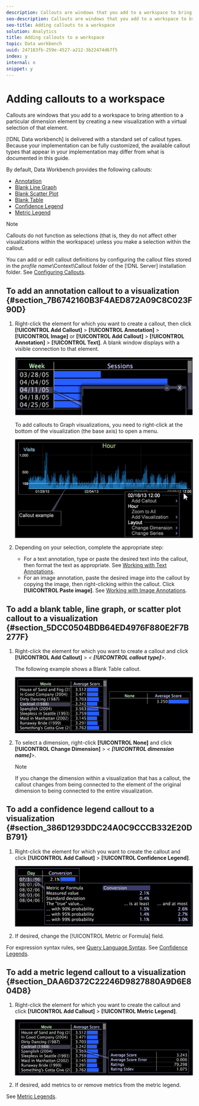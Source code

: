 ```yaml
---
description: Callouts are windows that you add to a workspace to bring attention to a particular dimension element by creating a new visualization with a virtual selection of that element.
seo-description: Callouts are windows that you add to a workspace to bring attention to a particular dimension element by creating a new visualization with a virtual selection of that element.
seo-title: Adding callouts to a workspace
solution: Analytics
title: Adding callouts to a workspace
topic: Data workbench
uuid: 247183fb-259e-4527-a212-3b22474d67f5
index: y
internal: n
snippet: y
---
```


# Adding callouts to a workspace

Callouts are windows that you add to a workspace to bring attention to a particular dimension element by creating a new visualization with a virtual selection of that element.

 [!DNL Data workbench] is delivered with a standard set of callout types. Because your implementation can be fully customized, the available callout types that appear in your implementation may differ from what is documented in this guide.

By default, Data Workbench provides the following callouts:

* [Annotation](../../data-workbench-client/c-vis/c-call-wkspc.md#section_7B6742160B3F4AED872A09C8C023F90D) 
* [Blank Line Graph](../../data-workbench-client/c-vis/c-call-wkspc.md#section_5DCC0504BDB64ED4976F880E2F7B277F) 
* [Blank Scatter Plot](../../data-workbench-client/c-vis/c-call-wkspc.md#section_5DCC0504BDB64ED4976F880E2F7B277F) 
* [Blank Table](../../data-workbench-client/c-vis/c-call-wkspc.md#section_5DCC0504BDB64ED4976F880E2F7B277F) 
* [Confidence Legend](../../data-workbench-client/c-vis/c-call-wkspc.md#section_386D1293DDC24A0C9CCCB332E20DB791) 
* [Metric Legend](../../data-workbench-client/c-vis/c-call-wkspc.md#section_DAA6D372C22246D9827880A9D6E804D8)

>[!NOTE]
>
>Callouts do not function as selections (that is, they do not affect other visualizations within the workspace) unless you make a selection within the callout.

You can add or edit callout definitions by configuring the callout files stored in the *profile name*\Context\Callout folder of the [!DNL Server] installation folder. See [Configuring Callouts](../../data-workbench-client/c-intf-anlys-ftrs/c-config-callouts.md#concept_F6E91E172F5E4C009245C9C549BEB76A).

## To add an annotation callout to a visualization {#section_7B6742160B3F4AED872A09C8C023F90D}

1. Right-click the element for which you want to create a callout, then click **[!UICONTROL Add Callout]** > **[!UICONTROL Annotation]** > **[!UICONTROL Image]** or **[!UICONTROL Add Callout]** > **[!UICONTROL Annotation]** > **[!UICONTROL Text]**. A blank window displays with a visible connection to that element.

   ![](assets/client-call.png)

   To add callouts to Graph visualizations, you need to right-click at the bottom of the visualization (the base axis) to open a menu.

   ![](assets/visualization_callout_linegraph.png)

1. Depending on your selection, complete the appropriate step:

    * For a text annotation, type or paste the desired text into the callout, then format the text as appropriate. See [Working with Text Annotations](../../data-workbench-client/c-analysis-vis/c-annots/c-text-annots.md#concept_55B4AA3E0C58470B8E3C9D452E12A777). 
    * For an image annotation, paste the desired image into the callout by copying the image, then right-clicking within the callout. Click **[!UICONTROL Paste image]**. See [Working with Image Annotations](../../data-workbench-client/c-analysis-vis/c-annots/c-image-annots.md#concept_02081ED7D91C4FDCB8FC863F2A51C962).

## To add a blank table, line graph, or scatter plot callout to a visualization {#section_5DCC0504BDB64ED4976F880E2F7B277F}

1. Right-click the element for which you want to create a callout and click **[!UICONTROL Add Callout]** > *< **[!UICONTROL callout type]**>*.

   The following example shows a Blank Table callout.

   ![](assets/vis_callout_blank_bar_graph.png)

1. To select a dimension, right-click **[!UICONTROL None]** and click **[!UICONTROL Change Dimension]** > *< **[!UICONTROL dimension name]**>*.

   >[!NOTE]
   >
   >If you change the dimension within a visualization that has a callout, the callout changes from being connected to the element of the original dimension to being connected to the entire visualization.

## To add a confidence legend callout to a visualization {#section_386D1293DDC24A0C9CCCB332E20DB791}

1. Right-click the element for which you want to create the callout and click **[!UICONTROL Add Callout]** > **[!UICONTROL Confidence Legend]**.

   ![](assets/vis_callout_confidenceLegend.png)

1. If desired, change the [!UICONTROL Metric or Formula] field.

For expression syntax rules, see [Query Language Syntax](../../data-workbench-client/c-qry-lang-syntx/c-qry-lang-syntx.md#concept_15D1D3F5164A47D49468C5ACB7299D9F). See [Confidence Legends](../../data-workbench-client/c-analysis-vis/c-legends/c-conf-leg.md#concept_73DB81C2C218427786C04068AA778EFD).

## To add a metric legend callout to a visualization {#section_DAA6D372C22246D9827880A9D6E804D8}

1. Right-click the element for which you want to create the callout and click **[!UICONTROL Add Callout]** > **[!UICONTROL Metric Legend]**.

   ![](assets/vis_callout_metricLegend.png)

1. If desired, add metrics to or remove metrics from the metric legend.

See [Metric Legends](../../data-workbench-client/c-analysis-vis/c-legends/c-metric-leg.md#concept_E7195BC8F7844AE295BDA3A88B028D5B). 
